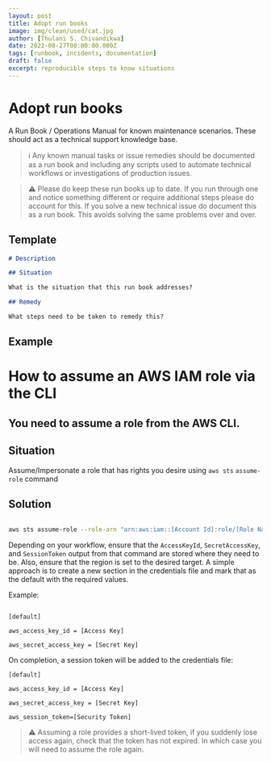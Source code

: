 ```yaml
---
layout: post
title: Adopt run books
image: img/clean/used/cat.jpg
author: [Thulani S. Chivandikwa]
date: 2022-08-27T00:00:00.000Z
tags: [runbook, incidents, documentation]
draft: false
excerpt: reproducible steps to know situations
---
```


# Adopt run books

A Run Book / Operations Manual for known maintenance scenarios. These should act as a technical support knowledge base.

> ℹ Any known manual tasks or issue remedies should be documented as a run book and including any scripts used to automate technical workflows or investigations of production issues.

> ⚠️ Please do keep these run books up to date. If you run through one and notice something different or require additional steps please do account for this. If you solve a new technical issue do document this as a run book. This avoids solving the same problems over and over.

## Template

```markdown
# Description

## Situation

What is the situation that this run book addresses?

## Remedy

What steps need to be taken to remedy this?
```

## Example

# How to assume an AWS IAM role via the CLI

## You need to assume a role from the AWS CLI.

## Situation

Assume/Impersonate a role that has rights you desire using `aws sts` `assume-role` command

## Solution

```bash

aws sts assume-role --role-arn "arn:aws:iam::[Account Id]:role/[Role Name]" --role-session-name [Session Name]

```

Depending on your workflow, ensure that the `AccessKeyId`, `SecretAccessKey`, and `SessionToken` output from that command are stored where they need to be. Also, ensure that the region is set to the desired target. A simple approach is to create a new section in the credentials file and mark that as the default with the required values.

Example:

```

[default]

aws_access_key_id = [Access Key]

aws_secret_access_key = [Secret Key]

```

On completion, a session token will be added to the credentials file:

```
[default]

aws_access_key_id = [Access Key]

aws_secret_access_key = [Secret Key]

aws_session_token=[Security Token]

```

> ⚠️ Assuming a role provides a short-lived token, if you suddenly lose access again, check that the token has not expired. In which case you will need to assume the role again.
